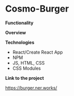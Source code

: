# Cosmo-Burger

**Functionality**


**Overview**


**Technologies**

* React/Create React App
* NPM
* JS, HTML, CSS
* CSS Modules


**Link to the project**

https://burger.ner.works/

